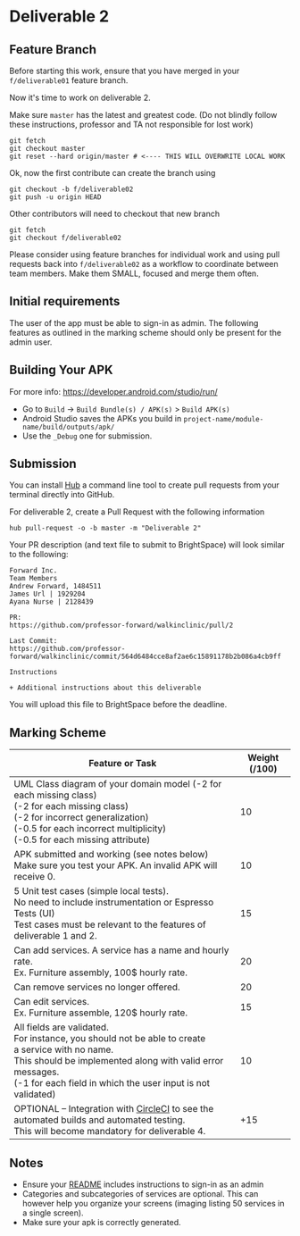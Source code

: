 
# Deliverable 2

## Feature Branch

Before starting this work, ensure that you have merged in your `f/deliverable01`
feature branch.

Now it's time to work on deliverable 2.

Make sure `master` has the latest and greatest code.
(Do not blindly follow these instructions, professor and TA not responsible for lost work)

```
git fetch
git checkout master
git reset --hard origin/master # <---- THIS WILL OVERWRITE LOCAL WORK
```

Ok, now the first contribute can create the branch using

```
git checkout -b f/deliverable02
git push -u origin HEAD
```

Other contributors will need to checkout that new branch

```
git fetch
git checkout f/deliverable02
```

Please consider using feature branches for individual work and using
pull requests back into `f/deliverable02` as a workflow to coordinate
between team members.  Make them SMALL, focused and merge them often.

## Initial requirements

The user of the app must be able to sign-in as admin.
The following features as outlined in the marking scheme should only be present for the admin user.

## Building Your APK

For more info: https://developer.android.com/studio/run/

* Go to `Build` -> `Build Bundle(s) / APK(s)` > `Build APK(s)`
* Android Studio saves the APKs you build in `project-name/module-name/build/outputs/apk/`
* Use the `_Debug` one for submission.

## Submission

You can install [Hub](https://github.com/github/hub)
a command line tool to create pull requests
from your terminal directly into GitHub.

For deliverable 2, create a Pull Request with
the following information

```
hub pull-request -o -b master -m "Deliverable 2"
```

Your PR description (and text file to submit to BrightSpace)
will look similar to the following:

```
Forward Inc.
Team Members
Andrew Forward, 1484511 
James Url | 1929204 
Ayana Nurse | 2128439

PR:
https://github.com/professor-forward/walkinclinic/pull/2

Last Commit:
https://github.com/professor-forward/walkinclinic/commit/564d6484cce8af2ae6c15891178b2b086a4cb9ff

Instructions

+ Additional instructions about this deliverable
```

You will upload this file to BrightSpace before the deadline.

## Marking Scheme

| Feature or Task | Weight (/100) |
| --- | --- |
| UML Class diagram of your domain model (-2 for each missing class)<br>(-2 for each missing class)<br>(-2 for incorrect generalization)<br>(-0.5 for each incorrect multiplicity)<br>(-0.5 for each missing attribute) | 10 |
| APK submitted and working (see notes below)<br>Make sure you test your APK. An invalid APK will receive 0. | 10 |
| 5 Unit test cases (simple local tests).<br>No need to include instrumentation or Espresso Tests (UI)<br>Test cases must be relevant to the features of deliverable 1 and 2. | 15 |
| Can add services. A service has a name and hourly rate.<br>Ex. Furniture assembly, 100$ hourly rate. | 20 |
| Can remove services no longer offered. | 20 |
| Can edit services.<br>Ex. Furniture assemble, 120$ hourly rate. | 15 |
| All fields are validated.<br>For instance, you should not be able to create<br>a service with no name. <br>This should be implemented along with valid error messages.<br>(-1 for each field in which the user input is not validated) | 10 |
| OPTIONAL – Integration with [CircleCI](https://circleci.com/) to see the automated builds and automated testing.<br>This will become mandatory for deliverable 4. | +15 |

## Notes

* Ensure your [README](/README.md) includes instructions to sign-in as an admin
* Categories and subcategories of services are optional. This can however help you organize
your screens (imaging listing 50 services in a single screen).
* Make sure your apk is correctly generated.
